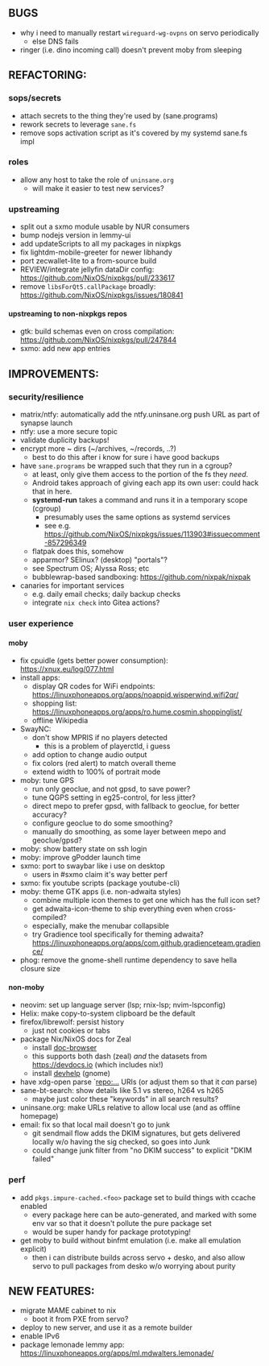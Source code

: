 ## BUGS
- why i need to manually restart `wireguard-wg-ovpns` on servo periodically
  - else DNS fails
- ringer (i.e. dino incoming call) doesn't prevent moby from sleeping

## REFACTORING:

### sops/secrets
- attach secrets to the thing they're used by (sane.programs)
- rework secrets to leverage `sane.fs`
- remove sops activation script as it's covered by my systemd sane.fs impl

### roles
- allow any host to take the role of `uninsane.org`
  - will make it easier to test new services?

### upstreaming
- split out a sxmo module usable by NUR consumers
- bump nodejs version in lemmy-ui
- add updateScripts to all my packages in nixpkgs
- fix lightdm-mobile-greeter for newer libhandy
- port zecwallet-lite to a from-source build
- REVIEW/integrate jellyfin dataDir config: <https://github.com/NixOS/nixpkgs/pull/233617>
- remove `libsForQt5.callPackage` broadly: <https://github.com/NixOS/nixpkgs/issues/180841>

#### upstreaming to non-nixpkgs repos
- gtk: build schemas even on cross compilation: <https://github.com/NixOS/nixpkgs/pull/247844>
- sxmo: add new app entries


## IMPROVEMENTS:
### security/resilience
- matrix/ntfy: automatically add the ntfy.uninsane.org push URL as part of synapse launch
- ntfy: use a more secure topic
- validate duplicity backups!
- encrypt more ~ dirs (~/archives, ~/records, ..?)
  - best to do this after i know for sure i have good backups
- have `sane.programs` be wrapped such that they run in a cgroup?
  - at least, only give them access to the portion of the fs they *need*.
  - Android takes approach of giving each app its own user: could hack that in here.
  - **systemd-run** takes a command and runs it in a temporary scope (cgroup)
    - presumably uses the same options as systemd services
    - see e.g. <https://github.com/NixOS/nixpkgs/issues/113903#issuecomment-857296349>
  - flatpak does this, somehow
  - apparmor?  SElinux?  (desktop) "portals"?
  - see Spectrum OS; Alyssa Ross; etc
  - bubblewrap-based sandboxing: <https://github.com/nixpak/nixpak>
- canaries for important services
  - e.g. daily email checks; daily backup checks
  - integrate `nix check` into Gitea actions?

### user experience
#### moby
- fix cpuidle (gets better power consumption): <https://xnux.eu/log/077.html>
- install apps:
  - display QR codes for WiFi endpoints: <https://linuxphoneapps.org/apps/noappid.wisperwind.wifi2qr/>
  - shopping list: <https://linuxphoneapps.org/apps/ro.hume.cosmin.shoppinglist/>
  - offline Wikipedia
- SwayNC:
  - don't show MPRIS if no players detected
    - this is a problem of playerctld, i guess
  - add option to change audio output
  - fix colors (red alert) to match overall theme
  - extend width to 100% of portrait mode
- moby: tune GPS
  - run only geoclue, and not gpsd, to save power?
  - tune QGPS setting in eg25-control, for less jitter?
  - direct mepo to prefer gpsd, with fallback to geoclue, for better accuracy?
  - configure geoclue to do some smoothing?
  - manually do smoothing, as some layer between mepo and geoclue/gpsd?
- moby: show battery state on ssh login
- moby: improve gPodder launch time
- sxmo: port to swaybar like i use on desktop
  - users in #sxmo claim it's way better perf
- sxmo: fix youtube scripts (package youtube-cli)
- moby: theme GTK apps (i.e. non-adwaita styles)
  - combine multiple icon themes to get one which has the full icon set?
  - get adwaita-icon-theme to ship everything even when cross-compiled?
  - especially, make the menubar collapsible
  - try Gradience tool specifically for theming adwaita? <https://linuxphoneapps.org/apps/com.github.gradienceteam.gradience/>
- phog: remove the gnome-shell runtime dependency to save hella closure size

#### non-moby
- neovim: set up language server (lsp; rnix-lsp; nvim-lspconfig)
- Helix: make copy-to-system clipboard be the default
- firefox/librewolf: persist history
  - just not cookies or tabs
- package Nix/NixOS docs for Zeal
  - install [doc-browser](https://github.com/qwfy/doc-browser)
  - this supports both dash (zeal) *and* the datasets from <https://devdocs.io> (which includes nix!)
  - install [devhelp](https://wiki.gnome.org/Apps/Devhelp)  (gnome)
- have xdg-open parse `<repo:...> URIs (or adjust them so that it _can_ parse)
- sane-bt-search: show details like 5.1 vs stereo, h264 vs h265
  - maybe just color these "keywords" in all search results?
- uninsane.org: make URLs relative to allow local use (and as offline homepage)
- email: fix so that local mail doesn't go to junk
  - git sendmail flow adds the DKIM signatures, but gets delivered locally w/o having the sig checked, so goes into Junk
  - could change junk filter from "no DKIM success" to explicit "DKIM failed"

### perf
- add `pkgs.impure-cached.<foo>` package set to build things with ccache enabled
  - every package here can be auto-generated, and marked with some env var so that it doesn't pollute the pure package set
  - would be super handy for package prototyping!
- get moby to build without binfmt emulation (i.e. make all emulation explicit)
  - then i can distribute builds across servo + desko, and also allow servo to pull packages from desko w/o worrying about purity


## NEW FEATURES:
- migrate MAME cabinet to nix
  - boot it from PXE from servo?
- deploy to new server, and use it as a remote builder
- enable IPv6
- package lemonade lemmy app: <https://linuxphoneapps.org/apps/ml.mdwalters.lemonade/>
